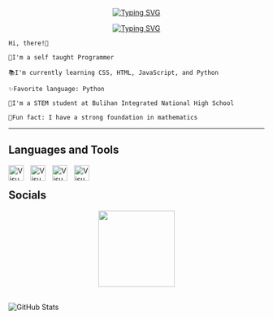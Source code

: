 <p align="center">
  <a href="https://git.io/typing-svg"><img src="https://readme-typing-svg.demolab.com?font=Fira+Code&size=35&pause=1000&center=true&vCenter=true&repeat=false&random=false&width=435&lines=Ralph+Dela+Cruz" alt="Typing SVG" /></a>
</p>

<p align="center">
  <a href="https://git.io/typing-svg"><img src="https://readme-typing-svg.demolab.com?font=Fira+Code&size=27&pause=1000&center=true&repeat=false&random=false&width=440&lines=Aspiring+Software++Engineer+" alt="Typing SVG" /></a>
</p>

```
Hi, there!👋

🫡I'm a self taught Programmer

📚I'm currently learning CSS, HTML, JavaScript, and Python

✨Favorite language: Python

🏫I'm a STEM student at Bulihan Integrated National High School

🤗Fun fact: I have a strong foundation in mathematics
```
---
## Languages and Tools

<img align="left" alt="Visual Studio Code" width="30px" src="https://cdn.jsdelivr.net/gh/devicons/devicon@latest/icons/python/python-original.svg" style="padding-right:10px;" />
<img align="left" alt="Visual Studio Code" width="30px" src="https://cdn.jsdelivr.net/gh/devicons/devicon@latest/icons/javascript/javascript-original.svg" style="padding-right:10px;" />
<img align="left" alt="Visual Studio Code" width="30px" src="https://cdn.jsdelivr.net/gh/devicons/devicon@latest/icons/html5/html5-original.svg" style="padding-right:10px;" />
<img align="left" alt="Visual Studio Code" width="30px" src="https://cdn.jsdelivr.net/gh/devicons/devicon@latest/icons/css3/css3-original.svg" style="padding-right:10px;" />
<br/>

## Socials

<div align="center">
  <a href="https://www.instagram.com/wiesu_">
    <img width="150px" src="https://img.shields.io/badge/Instagram-%23E4405F?style=flat&logo=Instagram&logoColor=%23ffffff" />
  </a>
</div>
<br>



![GitHub Stats](https://github-readme-stats.vercel.app/api?username=wiesu&theme=default&show_icons=true&hide_border=true&count_private=true)
